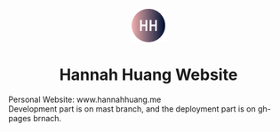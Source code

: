 <p align="center">
  <a href="www.hannahhuang.me">
    <img alt="Hannah Huang Logo" src="src/pages/favicon.png" width="60" />
  </a>
</p>
<h1 align="center">
Hannah Huang Website
</h1>
Personal Website: www.hannahhuang.me<br>
Development part is on mast branch, and the deployment part is on gh-pages brnach.

